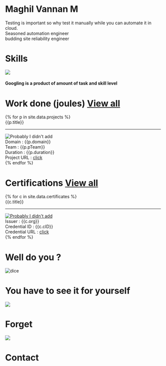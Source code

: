 <div class="flex-center">
  <!---<div class="center" style="width:350px;">
    <img class="dp" src="{{site.baseurl}}/images/harold.jpg">
    <div class="quote">
      <div>Developing webpages from scratch is fun</div>
      <div class="author"> ~ Maghil Vannan M</div>
    </div>
  </div> --->
  <div id='container'></div>
  <div class="leftside block-head">
    <h1 class="heading">Maghil Vannan M</h1>
    <div class="para flex-column">
      <div>Testing is important so why test it manually while you can automate it in cloud.</div>
      <div>Seasoned automation engineer</div>
      <div>budding site reliability engineer</div>
    </div>
  </div>
  <div class="grand-parent">
    <h1 class="heading">Skills</h1>
    <div class ="parent-margin">
      <img class ="chart" src="{{site.baseurl}}/images/skillChart.png">
      <div class ="center-hor">
        <h4>Googling is a product of amount of task and skill level</h4>
      </div>
    </div>
  </div>
  <div class="grand-parent">
    <h1 class="heading">Work done (joules) 
      <a href="{{site.baseurl}}/projects" class="btn btn-github"><span class="icon"></span>View all</a> 
    </h1>
    <div class="parent">
      {% for p in site.data.projects %}
        <div class="child">
          <div class="title">{{p.title}}</div>
          <hr class="seperator">
          <div><img class="certificate-img" src="{{site.baseurl}}/images/projects/{{p.pImg}}" alt="Probably I didn't add"></div>
          <div>Domain : {{p.domain}}</div>
          <div>Team : {{p.pTeam}}</div>   
          <div>Duration : {{p.duration}}</div>                 
          <div>Project URL : <a class="course" href="{{p.pURL}}">click</a></div>
        </div>
      {% endfor %}
    </div>
  </div>
  <div class="grand-parent">
    <h1 class="heading">Certifications  
      <a href="{{site.baseurl}}/certificates" class="btn btn-github"><span class="icon"></span>View all</a>
    </h1>
    <div class="parent">
      {% for c in site.data.certificates %}
        <div class="child">
          <div class="title">{{c.title}}</div>
          <hr class="seperator">
          <div>
            <a href="{{site.baseurl}}/images/certificates/{{c.cImg}}" >
              <img class="certificate-img" src="{{site.baseurl}}/images/certificates/{{c.cImg}}" alt="Probably I didn't add">
            </a>
          </div>
          <div>Issuer : {{c.org}}</div>
          <div>Credential ID : {{c.cID}}</div>
          <div>Credential URL : <a class="course" href="{{c.cURL}}">click</a></div>
        </div>
      {% endfor %}
    </div>
  <div>
  <div class="grand-parent">
    <h1 class="heading">Well do you ?</h1>
    <div class="parent-margin">
      <div class="dice-child">
        <img onclick="thoughts()" class ="dice" src="{{site.baseurl}}/images/random1.png" alt="dice">
      </div>
      <div class ="random-post center-hor">
        <div id="idea"></div>
      </div>
    </div>
  </div>
  <div class="grand-parent">
    <h1 class="heading"> You have to see it for yourself </h1>
    <div class="parent-margin">      
      <div class="pill-child">
        <img onclick="forget()" class="pill" src="{{site.baseurl}}/images/blue.png"><h1 class="pill-text">Forget</h1>
      </div>
      <div class="pill-child">
        <img onclick="contact()" class="pill" src="{{site.baseurl}}/images/red.png"><h1 class="pill-text">Contact</h1>
      </div>
    </div>
  </div>
</div>
